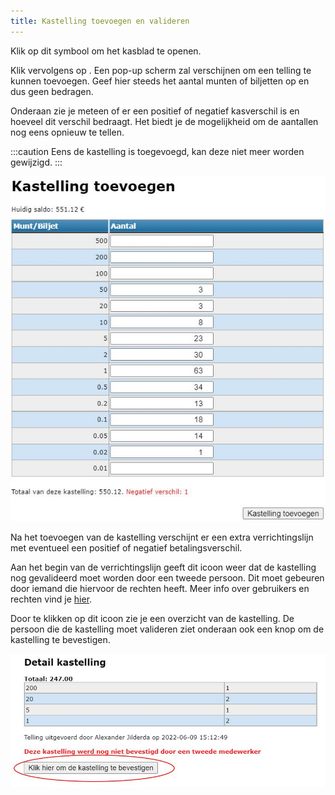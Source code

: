 ```yaml
---
title: Kastelling toevoegen en valideren
---
```


Klik op dit symbool <LegacyAction img="geld.png" /> om het kasblad te openen.

Klik vervolgens op <LegacyAction img="geld.png" text="Kastelling toevoegen" />. Een pop-up scherm zal verschijnen om een telling te kunnen toevoegen. Geef hier steeds het aantal munten of biljetten op en dus geen bedragen. 

Onderaan zie je meteen of er een <Text color="green">positief</Text> of <Text color="red">negatief</Text> kasverschil is en hoeveel dit verschil bedraagt. Het biedt je de mogelijkheid om de aantallen nog eens opnieuw te tellen.

:::caution
Eens de kastelling is toegevoegd, kan deze niet meer worden gewijzigd. 
:::

![Kastelling](./kastelling2.jpg)

Na het toevoegen van de kastelling verschijnt er een extra verrichtingslijn met eventueel een positief of negatief betalingsverschil.

Aan het begin van de verrichtingslijn geeft dit icoon <LegacyAction img="alert.png" /> weer dat de kastelling nog gevalideerd moet worden door een tweede persoon. Dit moet gebeuren door iemand die hiervoor de rechten heeft. Meer info over gebruikers en rechten vind je [hier](/kas/opstart_configuratie/gebruikersbeheer/).

Door te klikken op dit icoon zie je een overzicht van de kastelling. De persoon die de kastelling moet valideren ziet onderaan ook een knop om de kastelling te bevestigen. 

![Kastelling](./kastelling4.jpg)